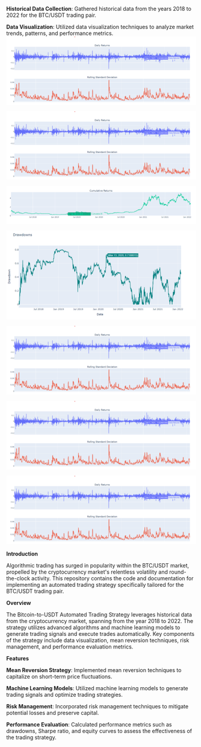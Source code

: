 


**Historical Data Collection**: Gathered historical data from the years 2018 to 2022 for the BTC/USDT trading pair.


**Data Visualization**: Utilized data visualization techniques to analyze market trends, patterns, and performance metrics.
![These are the graphs on daily returns and Rolling standard deviation](https://github.com/Siddhi-Sovle/BITCOIN-TO-USDT-AUTOMATED-TRADING-STRATEGY_GitHub/blob/main/Screenshot%202024-02-04%20105045.png)

![These are the graphs on Buy signal and sell signal](https://github.com/Siddhi-Sovle/BITCOIN-TO-USDT-AUTOMATED-TRADING-STRATEGY_GitHub/blob/main/Screenshot%202024-02-04%20105045.png)

![These are the graphs cumulative returns](https://github.com/Siddhi-Sovle/BITCOIN-TO-USDT-AUTOMATED-TRADING-STRATEGY_GitHub/blob/main/Screenshot%202024-02-04%20105152.png)


![These are the graphs on drawdowns](https://github.com/Siddhi-Sovle/BITCOIN-TO-USDT-AUTOMATED-TRADING-STRATEGY_GitHub/blob/main/Screenshot%202024-02-04%20105220.png)


![These are the graphs on decomposition of cumulative returns](https://github.com/Siddhi-Sovle/BITCOIN-TO-USDT-AUTOMATED-TRADING-STRATEGY_GitHub/blob/main/Screenshot%202024-02-04%20105045.png)


![These are the graphs on scatter plot of risk reward ratios vs entry prices](https://github.com/Siddhi-Sovle/BITCOIN-TO-USDT-AUTOMATED-TRADING-STRATEGY_GitHub/blob/main/Screenshot%202024-02-04%20105045.png)


![These are the graphs on confusion matrix vs actual matrix predicted](https://github.com/Siddhi-Sovle/BITCOIN-TO-USDT-AUTOMATED-TRADING-STRATEGY_GitHub/blob/main/Screenshot%202024-02-04%20105045.png)





**Introduction**


Algorithmic trading has surged in popularity within the BTC/USDT market, propelled by the cryptocurrency market's relentless volatility and round-the-clock activity. This repository contains the code and documentation for implementing an automated trading strategy specifically tailored for the BTC/USDT trading pair.

**Overview**


The Bitcoin-to-USDT Automated Trading Strategy leverages historical data from the cryptocurrency market, spanning from the year 2018 to 2022. The strategy utilizes advanced algorithms and machine learning models to generate trading signals and execute trades automatically. Key components of the strategy include data visualization, mean reversion techniques, risk management, and performance evaluation metrics.

**Features**

**Mean Reversion Strategy**: Implemented mean reversion techniques to capitalize on short-term price fluctuations.


**Machine Learning Models**: Utilized machine learning models to generate trading signals and optimize trading strategies.


**Risk Management**: Incorporated risk management techniques to mitigate potential losses and preserve capital.


**Performance Evaluation**: Calculated performance metrics such as drawdowns, Sharpe ratio, and equity curves to assess the effectiveness of the trading strategy.
